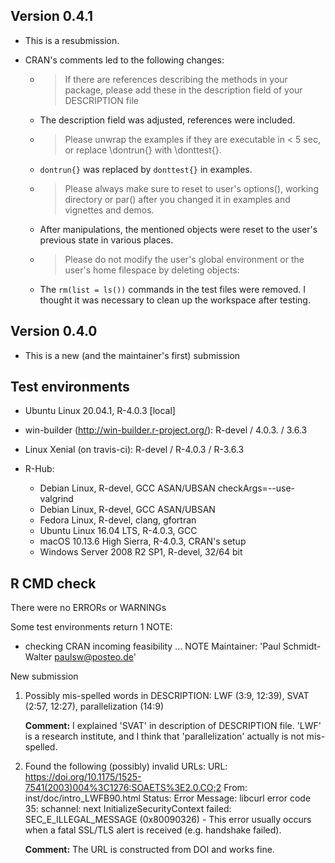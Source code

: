 ## Version 0.4.1

* This is a resubmission.
* CRAN's comments led to the following changes:

  - > If there are references describing the methods in your package, please add these in the description field of your DESCRIPTION file
  - The description field was adjusted, references were included.
  - > Please unwrap the examples if they are executable in < 5 sec, or replace \dontrun{} with \donttest{}.
  - `dontrun{}` was replaced by `donttest{}` in examples.
  - > Please always make sure to reset to user's options(), working directory or par() after you changed it in examples and vignettes and demos.
  - After manipulations, the mentioned objects were reset to the user's previous state in various places.
  - > Please do not modify the user's global environment or the user's home filespace by deleting objects:
  - The `rm(list = ls())` commands in the test files were removed. I thought it was necessary to clean up the workspace after testing.

## Version 0.4.0

* This is a new (and the maintainer's first) submission

## Test environments

* Ubuntu Linux 20.04.1, R-4.0.3 [local]

* win-builder (http://win-builder.r-project.org/): R-devel / 4.0.3. / 3.6.3
* Linux Xenial (on travis-ci): R-devel / R-4.0.3 / R-3.6.3
* R-Hub:
  * Debian Linux, R-devel, GCC ASAN/UBSAN checkArgs=--use-valgrind
  * Debian Linux, R-devel, GCC ASAN/UBSAN
  * Fedora Linux, R-devel, clang, gfortran
  * Ubuntu Linux 16.04 LTS, R-4.0.3, GCC
  * macOS 10.13.6 High Sierra, R-4.0.3, CRAN's setup
  * Windows Server 2008 R2 SP1, R-devel, 32/64 bit
  
## R CMD check
There were no ERRORs or WARNINGs

Some test environments return 1 NOTE:

* checking CRAN incoming feasibility ... NOTE
Maintainer: 'Paul Schmidt-Walter <paulsw@posteo.de>'

New submission 

1. Possibly mis-spelled words in DESCRIPTION:
    LWF (3:9, 12:39),
    SVAT (2:57, 12:27),
    parallelization (14:9)
    
    **Comment:** I explained 'SVAT' in description of DESCRIPTION file. 'LWF' is a research institute, and I think that 'parallelization' actually is not mis-spelled.
  
2. Found the following (possibly) invalid URLs:
    URL: https://doi.org/10.1175/1525-7541(2003)004%3C1276:SOAETS%3E2.0.CO;2
    From: inst/doc/intro_LWFB90.html
    Status: Error
    Message: libcurl error code 35:
      	schannel: next InitializeSecurityContext failed: SEC_E_ILLEGAL_MESSAGE (0x80090326) - This error usually occurs when a fatal SSL/TLS alert is received (e.g. handshake failed).
      	
    **Comment:** The URL is constructed from DOI and works fine. 



